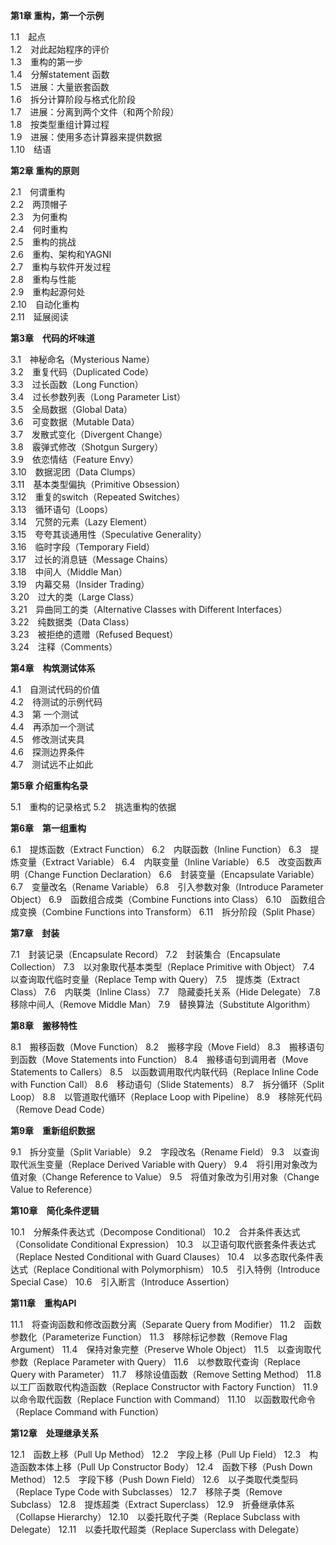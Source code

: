 **第1章 重构，第一个示例**  

1.1　起点  
1.2　对此起始程序的评价  
1.3　重构的第一步  
1.4　分解statement 函数  
1.5　进展：大量嵌套函数  
1.6　拆分计算阶段与格式化阶段  
1.7　进展：分离到两个文件（和两个阶段）  
1.8　按类型重组计算过程  
1.9　进展：使用多态计算器来提供数据  
1.10　结语  

**第2章 重构的原则**
 
2.1　何谓重构  
2.2　两顶帽子  
2.3　为何重构  
2.4　何时重构  
2.5　重构的挑战  
2.6　重构、架构和YAGNI  
2.7　重构与软件开发过程  
2.8　重构与性能  
2.9　重构起源何处  
2.10　自动化重构  
2.11　延展阅读  

**第3章　代码的坏味道**  

3.1　神秘命名（Mysterious Name）  
3.2　重复代码（Duplicated Code）  
3.3　过长函数（Long Function）  
3.4　过长参数列表（Long Parameter List）  
3.5　全局数据（Global Data）  
3.6　可变数据（Mutable Data）  
3.7　发散式变化（Divergent Change）  
3.8　霰弹式修改（Shotgun Surgery）  
3.9　依恋情结（Feature Envy）  
3.10　数据泥团（Data Clumps）  
3.11　基本类型偏执（Primitive Obsession）  
3.12　重复的switch（Repeated Switches）  
3.13　循环语句（Loops）  
3.14　冗赘的元素（Lazy Element）  
3.15　夸夸其谈通用性（Speculative Generality）  
3.16　临时字段（Temporary Field）  
3.17　过长的消息链（Message Chains）  
3.18　中间人（Middle Man）  
3.19　内幕交易（Insider Trading）  
3.20　过大的类（Large Class）  
3.21　异曲同工的类（Alternative Classes with Different Interfaces）  
3.22　纯数据类（Data Class）  
3.23　被拒绝的遗赠（Refused Bequest）  
3.24　注释（Comments）
  
**第4章　构筑测试体系**

4.1　自测试代码的价值  
4.2　待测试的示例代码  
4.3　第 一个测试  
4.4　再添加一个测试  
4.5　修改测试夹具  
4.6　探测边界条件  
4.7　测试远不止如此  

**第5章 介绍重构名录**

5.1　重构的记录格式 
5.2　挑选重构的依据 

**第6章　第一组重构** 

6.1　提炼函数（Extract Function） 
6.2　内联函数（Inline Function） 
6.3　提炼变量（Extract Variable） 
6.4　内联变量（Inline Variable） 
6.5　改变函数声明（Change Function Declaration） 
6.6　封装变量（Encapsulate Variable） 
6.7　变量改名（Rename Variable） 
6.8　引入参数对象（Introduce Parameter Object） 
6.9　函数组合成类（Combine Functions into Class） 
6.10　函数组合成变换（Combine Functions into Transform） 
6.11　拆分阶段（Split Phase） 

**第7章　封装**
 
7.1　封装记录（Encapsulate Record） 
7.2　封装集合（Encapsulate Collection） 
7.3　以对象取代基本类型（Replace Primitive with Object） 
7.4　以查询取代临时变量（Replace Temp with Query） 
7.5　提炼类（Extract Class） 
7.6　内联类（Inline Class） 
7.7　隐藏委托关系（Hide Delegate） 
7.8　移除中间人（Remove Middle Man） 
7.9　替换算法（Substitute Algorithm）
 
**第8章　搬移特性** 

8.1　搬移函数（Move Function） 
8.2　搬移字段（Move Field） 
8.3　搬移语句到函数（Move Statements into Function） 
8.4　搬移语句到调用者（Move Statements to Callers） 
8.5　以函数调用取代内联代码（Replace Inline Code with Function Call） 
8.6　移动语句（Slide Statements） 
8.7　拆分循环（Split Loop） 
8.8　以管道取代循环（Replace Loop with Pipeline） 
8.9　移除死代码（Remove Dead Code） 

**第9章　重新组织数据** 

9.1　拆分变量（Split Variable） 
9.2　字段改名（Rename Field） 
9.3　以查询取代派生变量（Replace Derived Variable with Query） 
9.4　将引用对象改为值对象（Change Reference to Value） 
9.5　将值对象改为引用对象（Change Value to Reference） 

**第10章　简化条件逻辑**
 
10.1　分解条件表达式（Decompose Conditional） 
10.2　合并条件表达式（Consolidate Conditional Expression） 
10.3　以卫语句取代嵌套条件表达式（Replace Nested Conditional with Guard Clauses） 
10.4　以多态取代条件表达式（Replace Conditional with Polymorphism） 
10.5　引入特例（Introduce Special Case） 
10.6　引入断言（Introduce Assertion）
 
**第11章　重构API** 

11.1　将查询函数和修改函数分离（Separate Query from Modifier） 
11.2　函数参数化（Parameterize Function） 
11.3　移除标记参数（Remove Flag Argument） 
11.4　保持对象完整（Preserve Whole Object） 
11.5　以查询取代参数（Replace Parameter with Query） 
11.6　以参数取代查询（Replace Query with Parameter） 
11.7　移除设值函数（Remove Setting Method） 
11.8　以工厂函数取代构造函数（Replace Constructor with Factory Function） 
11.9　以命令取代函数（Replace Function with Command） 
11.10　以函数取代命令（Replace Command with Function） 

**第12章　处理继承关系**

12.1　函数上移（Pull Up Method） 
12.2　字段上移（Pull Up Field） 
12.3　构造函数本体上移（Pull Up Constructor Body） 
12.4　函数下移（Push Down Method） 
12.5　字段下移（Push Down Field） 
12.6　以子类取代类型码（Replace Type Code with Subclasses） 
12.7　移除子类（Remove Subclass） 
12.8　提炼超类（Extract Superclass） 
12.9　折叠继承体系（Collapse Hierarchy） 
12.10　以委托取代子类（Replace Subclass with Delegate） 
12.11　以委托取代超类（Replace Superclass with Delegate） 
